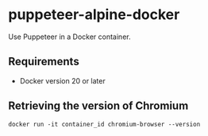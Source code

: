 # puppeteer-alpine-docker

Use Puppeteer in a Docker container.

## Requirements

- Docker version 20 or later

## Retrieving the version of Chromium

`docker run -it container_id chromium-browser --version`

